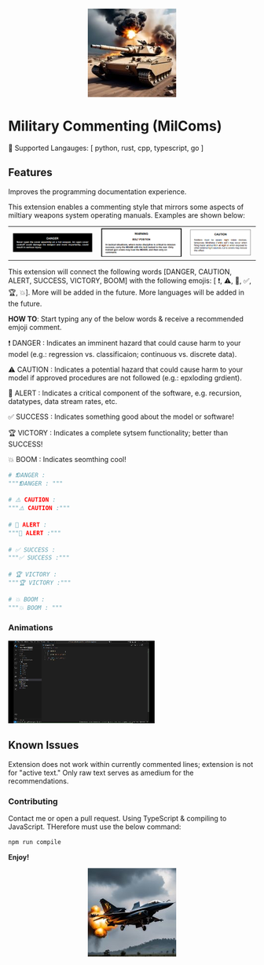
<p>
<div align="center">
<img src="./assets/20250212-Tank-180x180.jpg" width=180>
</div>
</p>

# Military Commenting (MilComs) 
🚨 Supported Langauges: [ python, rust, cpp, typescript, go ]

## Features
Improves the programming documentation experience. 

This extension enables a commenting style that mirrors some aspects of miltiary weapons system operating manuals. Examples are shown below:

<table>
<tr>
<td><img src="assets/20250309 DANGER.png" width="150%" /></td>
<td><img src="assets/20250309 WARNING.png" width="150%" /></td>
<td><img src="assets/20250309 CAUTION.png" width="150%" /></td>
</tr>
</table>

This extension will connect the following words [DANGER, CAUTION, ALERT, SUCCESS, VICTORY, BOOM] with the following emojis: [ ❗, ⚠️, 🚨, ✅, 🏆, 💥]. More will be added in the future. More languages will be added in the future. 

**HOW TO**: Start typing any of the below words & receive a recommended emjoji comment.

❗ DANGER : Indicates an imminent hazard that could cause harm to your model (e.g.: regression vs. classificaion; continuous vs. discrete data).

⚠️ CAUTION : Indicates a potential hazard that could cause harm to your model if approved procedures are not followed (e.g.: epxloding grdient).

🚨 ALERT : Indicates a critical component of the software, e.g. recursion, datatypes, data stream rates, etc. 

✅ SUCCESS : Indicates something good about the model or software!

🏆 VICTORY : Indicates a complete sytsem functionality; better than SUCCESS!

💥 BOOM : Indicates seomthing cool!

```python
# ❗DANGER : 
"""❗DANGER : """

# ⚠️ CAUTION :
"""⚠️ CAUTION :"""

# 🚨 ALERT :
"""🚨 ALERT :"""

# ✅ SUCCESS :
"""✅ SUCCESS :"""

# 🏆 VICTORY :
"""🏆 VICTORY :"""

# 💥 BOOM : 
"""💥 BOOM : """
```
### Animations
![Annimation](assets/20250218-gif.gif)

## Known Issues
Extension does not work within currently commented lines; extension is not for "active text." Only raw text serves as amedium for the recommendations. 

### Contributing
Contact me or open a pull request. Using TypeScript & compiling to JavaScript. THerefore must use the below command:
```bash
npm run compile
```

**Enjoy!**

<p align="center">
<img src="./assets/20250212-Jet-180x180.jpg" width=180>
</p>
